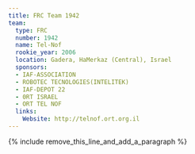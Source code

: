 ```yaml
---
title: FRC Team 1942
team:
  type: FRC
  number: 1942
  name: Tel-Nof
  rookie_year: 2006
  location: Gadera, HaMerkaz (Central), Israel
  sponsors:
  - IAF-ASSOCIATION
  - ROBOTEC TECNOLOGIES(INTELITEK)
  - IAF-DEPOT 22
  - 0RT ISRAEL
  - ORT TEL NOF
  links:
    Website: http://telnof.ort.org.il
---
```


{% include remove_this_line_and_add_a_paragraph %}